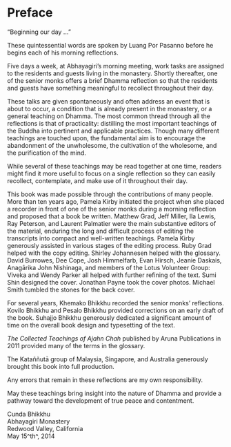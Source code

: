 # Preface

“Beginning our day ...”

These quintessential words are spoken by Luang Por Pasanno before he
begins each of his morning reflections.

Five days a week, at Abhayagiri’s morning meeting, work tasks are
assigned to the residents and guests living in the monastery. Shortly
thereafter, one of the senior monks offers a brief Dhamma reflection so
that the residents and guests have something meaningful to recollect
throughout their day.

These talks are given spontaneously and often address an event that is
about to occur, a condition that is already present in the monastery, or
a general teaching on Dhamma. The most common thread through all the
reflections is that of practicality: distilling the most important
teachings of the Buddha into pertinent and applicable practices. Though
many different teachings are touched upon, the fundamental aim is to
encourage the abandonment of the unwholesome, the cultivation of the
wholesome, and the purification of the mind.

While several of these teachings may be read together at one time,
readers might find it more useful to focus on a single reflection so
they can easily recollect, contemplate, and make use of it throughout
their day.

This book was made possible through the contributions of many people.
More than ten years ago, Pamela Kirby initiated the project when she
placed a recorder in front of one of the senior monks during a morning
reflection and proposed that a book be written. Matthew Grad, Jeff
Miller, Ila Lewis, Ray Peterson, and Laurent Palmatier were the main
substantive editors of the material, enduring the long and difficult
process of editing the transcripts into compact and well-written
teachings. Pamela Kirby generously assisted in various stages of the
editing process. Ruby Grad helped with the copy editing. Shirley
Johannesen helped with the glossary.  David Burrowes, Dee Cope, Josh
Himmelfarb, Evan Hirsch, Jeanie Daskais, Anagārika John Nishinaga, and
members of the Lotus Volunteer Group: Viveka and Wendy Parker all helped
with further refining of the text.  Sumi Shin designed the cover.
Jonathan Payne took the cover photos. Michael Smith tumbled the stones
for the back cover.

For several years, Khemako Bhikkhu recorded the senior monks’
reflections. Kovilo Bhikkhu and Pesalo Bhikkhu provided corrections on
an early draft of the book. Suhajjo Bhikkhu generously dedicated a
significant amount of time on the overall book design and typesetting of
the text.

*The Collected Teachings of Ajahn Chah* published by Aruna Publications
in 2011 provided many of the terms in the glossary.


The Kataññutā group of Malaysia, Singapore, and Australia generously
brought this book into full production.

Any errors that remain in these reflections are my own responsibility.

May these teachings bring insight into the nature of Dhamma and provide
a pathway toward the development of true peace and contentment.

Cunda Bhikkhu\
Abhayagiri Monastery\
Redwood Valley, California\
May 15^th^, 2014

